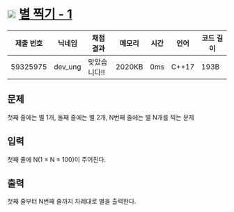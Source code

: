 # <img width="20px"  src="https://d2gd6pc034wcta.cloudfront.net/tier/1.svg" class="solvedac-tier"> [별 찍기 - 1](https://www.acmicpc.net/problem/2438) 

| 제출 번호 | 닉네임 | 채점 결과 | 메모리 | 시간 | 언어 | 코드 길이 |
|---|---|---|---|---|---|---|
|59325975|dev_ung|맞았습니다!! |2020KB|0ms|C++17|193B|

## 문제
<p>첫째 줄에는 별 1개, 둘째 줄에는 별 2개, N번째 줄에는 별 N개를 찍는 문제</p>

## 입력
<p>첫째 줄에 N(1 ≤ N ≤ 100)이 주어진다.</p>

## 출력
<p>첫째 줄부터 N번째 줄까지 차례대로 별을 출력한다.</p>

